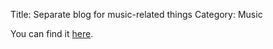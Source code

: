 Title: Separate blog for music-related things
Category: Music

You can find it [here](http://lydianchord.tumblr.com).
